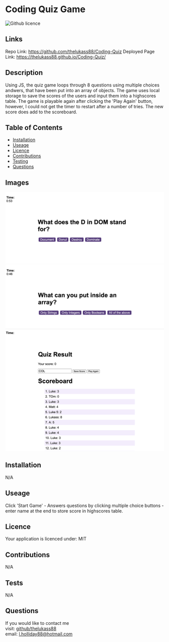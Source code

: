 # Coding Quiz Game
![Github licence](https://img.shields.io/badge/your_licence:-MIT-blue.svg)
## Links
Repo Link:
https://github.com/thelukass88/Coding-Quiz
Deployed Page Link:
https://thelukass88.github.io/Coding-Quiz/

## Description
Using JS, the quiz game loops through 8 questions using multiple choices andwers, that have been put into an array of objects. The game uses local storage to save the scores of the users and input them into a highscores table. The game is playable again after clicking the 'Play Again' button, however, I could not get the timer to restart after a number of tries. The new score does add to the scoreboard. 
## Table of Contents
* [Installation](#installation)
* [Useage](#useage)
* [Licence](#licence)
* [Contributions](#contributors)
* [Testing](#tests)
* [Questions](#questions)
## Images
![Question Example 1](./assets/assets/question-examples-1.png)
![Question Example 2](./assets/assets/question-examples-2.png)
![Scoreboard](./assets/assets/scoreboard.png)
## Installation
N/A
## Useage
Click 'Start Game' - Answers questions by clicking multiple choice buttons - enter name at the end to store score in highscores table.
## Licence
Your application is licenced under: MIT
## Contributions
N/A
## Tests
N/A
## Questions
If you would like to contact me<br>
visit: [github/thelukass88](https://github.com/thelukass88)<br>
email: l.holliday88@hotmail.com